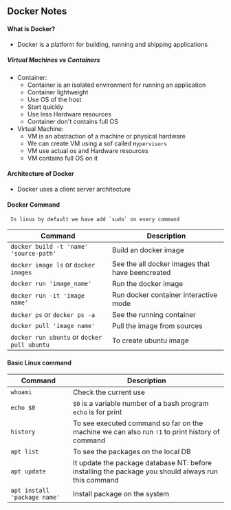 <!-- @format -->

## Docker Notes

#### What is Docker?

- Docker is a platform for building, running and shipping applications

##### Virtual Machines vs Containers

- Container:
  - Container is an isolated environment for running an application
  - Container lightweight
  - Use OS of the host
  - Start quickly
  - Use less Hardware resources
  - Container don't contains full OS
- Virtual Machine:
  - VM is an abstraction of a machine or physical hardware
  - We can create VM using a sof called `Hypervisors`
  - VM use actual os and Hardware resources
  - VM contains full OS on it

#### Architecture of Docker

- Docker uses a client server architecture

#### Docker Command

```
 In linux by default we have add `sudo` on every command
```

| Command                                     | Description                                     |
| ------------------------------------------- | ----------------------------------------------- |
| `docker build -t 'name' 'source-path'`      | Build an docker image                           |
| `docker image ls` or `docker images`        | See the all docker images that have beencreated |
| `docker run 'image_name'`                   | Run the docker image                            |
| `docker run -it 'image name'`               | Run docker container interactive mode           |
| `docker ps` or `docker ps -a`               | See the running container                       |
| `docker pull 'image name'`                  | Pull the image from sources                     |
| `docker run ubuntu` or `docker pull ubuntu` | To create ubuntu image                          |

#### Basic Linux command

| Command                      | Description                                                                                         |
| ---------------------------- | --------------------------------------------------------------------------------------------------- |
| `whoami`                     | Check the current use                                                                               |
| `echo $0`                    | `$0` is a variable number of a bash program `echo` is for print                                     |
| `history`                    | To see executed command so far on the machine we can also run `!1` to print history of command      |
| `apt list`                   | To see the packages on the local DB                                                                 |
| `apt update`                 | It update the package database NT: before installing the package you should always run this command |
| `apt install 'package name'` | Install package on the system                                                                       |
